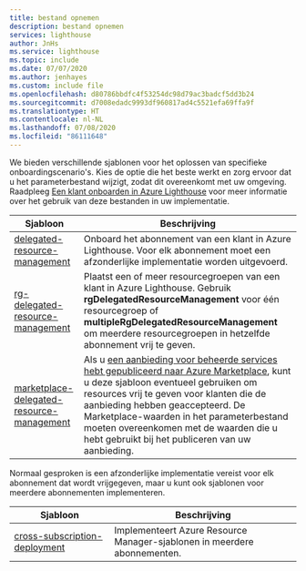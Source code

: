 ```yaml
---
title: bestand opnemen
description: bestand opnemen
services: lighthouse
author: JnHs
ms.service: lighthouse
ms.topic: include
ms.date: 07/07/2020
ms.author: jenhayes
ms.custom: include file
ms.openlocfilehash: d80786bbdfc4f53254dc98d79ac3badcf5dd3b24
ms.sourcegitcommit: d7008edadc9993df960817ad4c5521efa69ffa9f
ms.translationtype: HT
ms.contentlocale: nl-NL
ms.lasthandoff: 07/08/2020
ms.locfileid: "86111648"
---
```

We bieden verschillende sjablonen voor het oplossen van specifieke onboardingscenario's. Kies de optie die het beste werkt en zorg ervoor dat u het parameterbestand wijzigt, zodat dit overeenkomt met uw omgeving. Raadpleeg [Een klant onboarden in Azure Lighthouse](../articles/lighthouse/how-to/onboard-customer.md) voor meer informatie over het gebruik van deze bestanden in uw implementatie.

| **Sjabloon** | **Beschrijving** |
|---------|---------|
| [delegated-resource-management](https://github.com/Azure/Azure-Lighthouse-samples/tree/master/templates/delegated-resource-management) | Onboard het abonnement van een klant in Azure Lighthouse. Voor elk abonnement moet een afzonderlijke implementatie worden uitgevoerd. |
| [rg-delegated-resource-management](https://github.com/Azure/Azure-Lighthouse-samples/tree/master/templates/rg-delegated-resource-management) | Plaatst een of meer resourcegroepen van een klant in Azure Lighthouse. Gebruik **rgDelegatedResourceManagement** voor één resourcegroep of **multipleRgDelegatedResourceManagement**  om meerdere resourcegroepen in hetzelfde abonnement vrij te geven. |
| [marketplace-delegated-resource-management](https://github.com/Azure/Azure-Lighthouse-samples/tree/master/templates/marketplace-delegated-resource-management) | Als u [een aanbieding voor beheerde services hebt gepubliceerd naar Azure Marketplace](../articles/lighthouse/how-to/publish-managed-services-offers.md), kunt u deze sjabloon eventueel gebruiken om resources vrij te geven voor klanten die de aanbieding hebben geaccepteerd. De Marketplace-waarden in het parameterbestand moeten overeenkomen met de waarden die u hebt gebruikt bij het publiceren van uw aanbieding. |

Normaal gesproken is een afzonderlijke implementatie vereist voor elk abonnement dat wordt vrijgegeven, maar u kunt ook sjablonen voor meerdere abonnementen implementeren.

| **Sjabloon** | **Beschrijving** |
|---------|---------|
| [cross-subscription-deployment](https://github.com/Azure/Azure-Lighthouse-samples/tree/master/templates/cross-subscription-deployment) | Implementeert Azure Resource Manager-sjablonen in meerdere abonnementen. |
